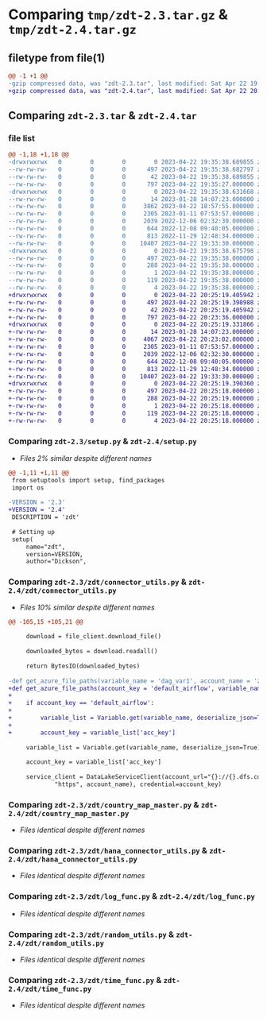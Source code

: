 # Comparing `tmp/zdt-2.3.tar.gz` & `tmp/zdt-2.4.tar.gz`

## filetype from file(1)

```diff
@@ -1 +1 @@
-gzip compressed data, was "zdt-2.3.tar", last modified: Sat Apr 22 19:35:38 2023, max compression
+gzip compressed data, was "zdt-2.4.tar", last modified: Sat Apr 22 20:25:19 2023, max compression
```

## Comparing `zdt-2.3.tar` & `zdt-2.4.tar`

### file list

```diff
@@ -1,18 +1,18 @@
-drwxrwxrwx   0        0        0        0 2023-04-22 19:35:38.689855 zdt-2.3/
--rw-rw-rw-   0        0        0      497 2023-04-22 19:35:38.682797 zdt-2.3/PKG-INFO
--rw-rw-rw-   0        0        0       42 2023-04-22 19:35:38.689855 zdt-2.3/setup.cfg
--rw-rw-rw-   0        0        0      797 2023-04-22 19:35:27.000000 zdt-2.3/setup.py
-drwxrwxrwx   0        0        0        0 2023-04-22 19:35:38.631668 zdt-2.3/zdt/
--rw-rw-rw-   0        0        0       14 2023-01-28 14:07:23.000000 zdt-2.3/zdt/__init__.py
--rw-rw-rw-   0        0        0     3862 2023-04-22 18:57:55.000000 zdt-2.3/zdt/connector_utils.py
--rw-rw-rw-   0        0        0     2305 2023-01-11 07:53:57.000000 zdt-2.3/zdt/country_map_master.py
--rw-rw-rw-   0        0        0     2039 2022-12-06 02:32:30.000000 zdt-2.3/zdt/hana_connector_utils.py
--rw-rw-rw-   0        0        0      644 2022-12-08 09:40:05.000000 zdt-2.3/zdt/log_func.py
--rw-rw-rw-   0        0        0      813 2022-11-29 12:48:34.000000 zdt-2.3/zdt/random_utils.py
--rw-rw-rw-   0        0        0    10407 2023-04-22 19:33:30.000000 zdt-2.3/zdt/time_func.py
-drwxrwxrwx   0        0        0        0 2023-04-22 19:35:38.675798 zdt-2.3/zdt.egg-info/
--rw-rw-rw-   0        0        0      497 2023-04-22 19:35:38.000000 zdt-2.3/zdt.egg-info/PKG-INFO
--rw-rw-rw-   0        0        0      288 2023-04-22 19:35:38.000000 zdt-2.3/zdt.egg-info/SOURCES.txt
--rw-rw-rw-   0        0        0        1 2023-04-22 19:35:38.000000 zdt-2.3/zdt.egg-info/dependency_links.txt
--rw-rw-rw-   0        0        0      119 2023-04-22 19:35:38.000000 zdt-2.3/zdt.egg-info/requires.txt
--rw-rw-rw-   0        0        0        4 2023-04-22 19:35:38.000000 zdt-2.3/zdt.egg-info/top_level.txt
+drwxrwxrwx   0        0        0        0 2023-04-22 20:25:19.405942 zdt-2.4/
+-rw-rw-rw-   0        0        0      497 2023-04-22 20:25:19.398988 zdt-2.4/PKG-INFO
+-rw-rw-rw-   0        0        0       42 2023-04-22 20:25:19.405942 zdt-2.4/setup.cfg
+-rw-rw-rw-   0        0        0      797 2023-04-22 20:23:36.000000 zdt-2.4/setup.py
+drwxrwxrwx   0        0        0        0 2023-04-22 20:25:19.331866 zdt-2.4/zdt/
+-rw-rw-rw-   0        0        0       14 2023-01-28 14:07:23.000000 zdt-2.4/zdt/__init__.py
+-rw-rw-rw-   0        0        0     4067 2023-04-22 20:23:02.000000 zdt-2.4/zdt/connector_utils.py
+-rw-rw-rw-   0        0        0     2305 2023-01-11 07:53:57.000000 zdt-2.4/zdt/country_map_master.py
+-rw-rw-rw-   0        0        0     2039 2022-12-06 02:32:30.000000 zdt-2.4/zdt/hana_connector_utils.py
+-rw-rw-rw-   0        0        0      644 2022-12-08 09:40:05.000000 zdt-2.4/zdt/log_func.py
+-rw-rw-rw-   0        0        0      813 2022-11-29 12:48:34.000000 zdt-2.4/zdt/random_utils.py
+-rw-rw-rw-   0        0        0    10407 2023-04-22 19:33:30.000000 zdt-2.4/zdt/time_func.py
+drwxrwxrwx   0        0        0        0 2023-04-22 20:25:19.390360 zdt-2.4/zdt.egg-info/
+-rw-rw-rw-   0        0        0      497 2023-04-22 20:25:18.000000 zdt-2.4/zdt.egg-info/PKG-INFO
+-rw-rw-rw-   0        0        0      288 2023-04-22 20:25:19.000000 zdt-2.4/zdt.egg-info/SOURCES.txt
+-rw-rw-rw-   0        0        0        1 2023-04-22 20:25:18.000000 zdt-2.4/zdt.egg-info/dependency_links.txt
+-rw-rw-rw-   0        0        0      119 2023-04-22 20:25:18.000000 zdt-2.4/zdt.egg-info/requires.txt
+-rw-rw-rw-   0        0        0        4 2023-04-22 20:25:18.000000 zdt-2.4/zdt.egg-info/top_level.txt
```

### Comparing `zdt-2.3/setup.py` & `zdt-2.4/setup.py`

 * *Files 2% similar despite different names*

```diff
@@ -1,11 +1,11 @@
 from setuptools import setup, find_packages
 import os
 
-VERSION = '2.3'
+VERSION = '2.4'
 DESCRIPTION = 'zdt'
 
 # Setting up
 setup(
     name="zdt",
     version=VERSION,
     author="Dickson",
```

### Comparing `zdt-2.3/zdt/connector_utils.py` & `zdt-2.4/zdt/connector_utils.py`

 * *Files 10% similar despite different names*

```diff
@@ -105,15 +105,21 @@
 
     download = file_client.download_file()
 
     downloaded_bytes = download.readall()
 
     return BytesIO(downloaded_bytes)
 
-def get_azure_file_paths(variable_name = 'dag_var1', account_name = 'zpcsmdevdatalake',container_name = 'raw', directory_name = "BDP",):
+def get_azure_file_paths(account_key = 'default_airflow', variable_name = 'dag_var1', account_name = 'zpcsmdevdatalake',container_name = 'raw', directory_name = "BDP",):
+
+    if account_key == 'default_airflow':
+
+        variable_list = Variable.get(variable_name, deserialize_json=True)
+
+        account_key = variable_list['acc_key']
 
     variable_list = Variable.get(variable_name, deserialize_json=True)
 
     account_key = variable_list['acc_key']
 
     service_client = DataLakeServiceClient(account_url="{}://{}.dfs.core.windows.net".format(
             "https", account_name), credential=account_key)
```

### Comparing `zdt-2.3/zdt/country_map_master.py` & `zdt-2.4/zdt/country_map_master.py`

 * *Files identical despite different names*

### Comparing `zdt-2.3/zdt/hana_connector_utils.py` & `zdt-2.4/zdt/hana_connector_utils.py`

 * *Files identical despite different names*

### Comparing `zdt-2.3/zdt/log_func.py` & `zdt-2.4/zdt/log_func.py`

 * *Files identical despite different names*

### Comparing `zdt-2.3/zdt/random_utils.py` & `zdt-2.4/zdt/random_utils.py`

 * *Files identical despite different names*

### Comparing `zdt-2.3/zdt/time_func.py` & `zdt-2.4/zdt/time_func.py`

 * *Files identical despite different names*

